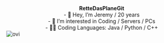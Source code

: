 <div align="center">
<b>RetteDasPlaneGit</b>
</div>

<div align="center">
- 👋 Hey, I’m Jeremy / 20 years
</div>

<div align="center">
- 👀 I’m interested in Coding / Servers / PCs
</div>

<div align="center">
- 👨‍💻 Coding Languages: Java / Python / C++
</div>
<img src="https://github-readme-stats.vercel.app/api/top-langs?username=RetteDasPlanetGit&show_icons=true&locale=en&layout=compact&theme=chartreuse-dark" alt="ovi" />
